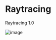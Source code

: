 # Raytracing
 Raytracing 1.0

![image](https://github.com/akina24a/CLionProjects/assets/51435834/cd824005-970c-4825-863c-3e7c74f1164f)
